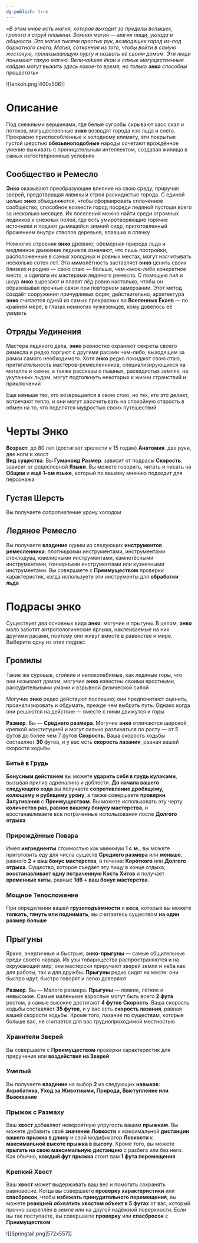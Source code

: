 ```yaml
---
dg-publish: true
---
```

_«В этом мире есть магия, которая выходит за пределы вспышек, грохота и струй пламени. Земная магия — магия пищи, уклада и общности. Это магия тысячи простых рук, возводящих город из-под бархатного снега. Магия, сотканная из того, чтобы войти в самую жестокую, пронизывающую пургу и назвать её своим домом. Эти люди понимают такую магию. Величайшие ёкаи и самые могущественные кайдзю могут выжить здесь какое-то время, но только **энко** способны процветать»_

![[enkoh.png|400x506]]

# Описание

Под снежными вершинами, где белые сугробы скрывают хаос скал и потоков, могущественные **энко** возводят города изо льда и снега. Прекрасно приспособленные к холодному климату, эти покрытые густой шерстью **обезьяноподобные** народы сочетают врождённое умение выживать с проницательным интеллектом, создавая жилища в самых негостеприимных условиях

## Сообщество и Ремесло

**Энко** оказывают преобразующее влияние на свою среду, приручая зверей, предотвращая лавины и строя раскидистые города. С единой целью **энко** объединяются, чтобы сформировать сплочённое сообщество, способное возвести город посреди ледяной пустоши всего за несколько месяцев. Их поселения можно найти среди огромных ледников и снежных полей, где есть умиротворяющие горячие источники и подают дымящийся зимний сидр, приготовленный брожением внутри стволов деревьев, впавших в спячку

Немногие строения **энко** древние; эфемерная природа льда и медленное движение ледников означают, что лишь постройки, расположенные в самых холодных и ровных местах, могут насчитывать несколько сотен лет. Эта мимолётность заставляет **энко** ценить своих близких и родню — свою стаю — больше, чем какое-либо конкретное место, и сделала их мастерами ледяного ремесла. С помощью пил и шкур **энко** вырезают и плавят лёд ровно настолько, чтобы он образовывал прочные связи при повторном замерзании. Этот метод создаёт сооружения причудливых форм; действительно, архитектура **энко** считается одной из самых прекрасных во **Вселенных Ёкаев** — по крайней мере, в глазах немногих чужеземцев, кому довелось её увидеть

## Отряды Уединения

Мастера ледяного дела, **энко** ревностно охраняют секреты своего ремесла и редко торгуют с другими расами чем-либо, выходящим за рамки самого необходимого. Хотя **энко** редко покидают свою стаю, притягательность мастеров-ремесленников, специализирующихся на металле и камне, а также рассказы о пышных, раскидистых землях, не укутанных льдом, могут подтолкнуть некоторых к жизни странствий и приключений

Еще меньше тех, кто возвращается в свою стаю, но тех, кто это делает, встречают тепло, и они могут рассчитывать на спокойную старость в обмен на то, что поделятся мудростью своих путешествий

# Черты Энко

**Возраст**. до 80 лет (достигает зрелости к 15 годам)
**Анатомия**. две руки, две ноги и хвост  
**Вид существа**. Вы **Гуманоид** 
**Размер**. зависит от подрасы
**Скорость**. зависит от родословной
**Языки**. Вы можете говорить, читать и писать на **Общем** и **ещё 1-ом языке**, который по вашему мнению подходит для персонажа

## Густая Шерсть

Вы получаете сопротивление урону холодом

## Ледяное Ремесло 

Вы получаете **владение** одним из следующих **инструментов ремесленника**: плотницкими инструментами, инструментами стеклодува, ювелирными инструментами, камнетёсными инструментами, гончарными инструментами или кузнечными инструментами. Вы совершаете с **Преимуществом** проверки характеристик, когда используете эти инструменты для **обработки льда**

# Подрасы энко 

Существует два основных вида **энко**: могучие и прыгуны. В целом, **энко** мало заботят антропологические ярлыки, наклеиваемые на них другими расами, поэтому они живут вместе в равенстве и мире. Выберите одну из этих подрас:

## Громилы

Такие же суровые, стойкие и непоколебимые, как ледяные горы, что они называют домом, могучие **энко** известны своими яростными, рассудительными умами и взрывной физической силой

Могучие **энко** редко действуют поспешно; они предпочитают оценить, проанализировать и обдумать, прежде чем выбрать путь. Однако когда они решаются на действие — вместе с ними движутся и горы

**Размер**. Вы — **Среднего размера**. Могучие **энко** отличаются широкой, крепкой конституцией и могут сильно различаться по росту — от 5 футов до более чем 7 футов
**Скорость.** Ваша скорость ходьбы составляет **30** футов, и у вас есть **скорость лазания**, равная вашей скорости ходьбы

### Битьё в Грудь

**Бонусным действием** вы можете **ударить себя в грудь кулаками**, вызывая прилив адреналина и доблести. **До начала вашего следующего хода** вы получаете **сопротивление дробящему, колющему и рубящему урону**, а также совершаете **проверки Запугивания** с **Преимуществом**. Вы можете использовать эту черту **количество раз**, **равное вашему бонусу мастерства**, и восстанавливаете все потраченные использования после **Долгого отдыха**

### Прирождённые Поварa

Имея **ингредиенты** стоимостью как минимум **1 с.м.**, вы можете приготовить еду для числа существ **Среднего размера** или **меньше**, равного **2 + ваш бонус мастерства**, в течение **Короткого** или **Долгого отдыха**. Существо, которое съедает эту пищу в конце отдыха, **восстанавливает одну потраченную Кость Хитов** и получает **временные хиты**, равные **1d6 + ваш бонус мастерства**.

### Мощное Телосложение

При определении вашей **грузоподъёмности** и **веса**, который вы можете **толкать, тянуть или поднимать**, вы считаетесь существом **на один размер больше**

## Прыгуны

Яркие, энергичные и быстрые, **энко-прыгуны** — самые общительные среди своего народа. Их узы товарищества распространяются и на окружающий мир; они мастерски приручают зверей земли и неба как для работы, так и для дружбы. **Прыгуны** редко сидят на месте: они быстро идут, быстро говорят и легко доверяют

**Размер**. Вы — Малого размера. **Прыгуны** — ловкие, лёгкие и невысокие. Самые маленькие взрослые могут быть всего **2 фута** ростом, а самые высокие достигают **4 футов**
**Скорость**. Ваша скорость ходьбы составляет **35 футов**, и у вас есть **скорость лазания**, равная вашей скорости ходьбы. Кроме того, лазание по существам, которые больше вас, не считается для вас труднопроходимой местностью

### Хранители Зверей

Вы совершаете с **Преимуществом** проверки характеристик для приручения или **воздействия на Зверей**

### Умелый

Вы получаете **владение** на выбор **2** из следующих **навыков**: **Акробатика, Уход за Животными, Природа, Выступление или Выживание**

### Прыжок с Размаху

Ваш **хвост** добавляет невероятную упругость вашим **прыжкам**. Вы можете добавить своё **значение** **Ловкости** к максимальной **дистанции вашего прыжка в длину** и свой модификатор **Ловкости** к **максимальной высоте прыжка в высоту**. Кроме того, вы можете **прыгать на свою максимальную дистанцию** с разбега или без него. Как обычно, **каждый фут прыжка** стоит вам **1 фута перемещения**

### Крепкий Хвост

Ваш **хвост** может выдерживать ваш вес и помогать сохранять равновесие. Когда вы совершаете **проверку характеристики** или **спасбросок**, чтобы **избежать принудительного перемещения**, вы можете **реакцией** **обхватить хвостом объект в 5 футах** от вас, который прочно закреплён в земле или на другой надёжной поверхности. Если вы так поступаете, вы совершаете **проверку** или **спасбросок** с **Преимуществом**

![[Springtail.png|572x557]]
